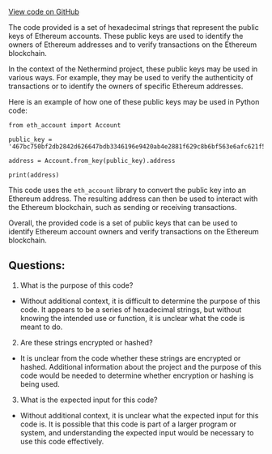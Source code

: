 [View code on GitHub](https://github.com/NethermindEth/nethermind/src/bench_precompiles/vectors/sha256/current/input_param_scalar_112_gas_108.csv)

The code provided is a set of hexadecimal strings that represent the public keys of Ethereum accounts. These public keys are used to identify the owners of Ethereum addresses and to verify transactions on the Ethereum blockchain. 

In the context of the Nethermind project, these public keys may be used in various ways. For example, they may be used to verify the authenticity of transactions or to identify the owners of specific Ethereum addresses. 

Here is an example of how one of these public keys may be used in Python code:

```
from eth_account import Account

public_key = '467bc750bf2db2842d626647bdb3346196e9420ab4e2881f629c8b6bf563e6afc621f5b26ee830eac6116fdd55380a41a3daea5a083af43711fcb09282b66882ae5b5b8e1714e9186f33ac0dfe48b7ca2dfc659e5a0a7cceb16f27a2b333a7d25e399263acc1924d487551d4dafe803f'

address = Account.from_key(public_key).address

print(address)
```

This code uses the `eth_account` library to convert the public key into an Ethereum address. The resulting address can then be used to interact with the Ethereum blockchain, such as sending or receiving transactions. 

Overall, the provided code is a set of public keys that can be used to identify Ethereum account owners and verify transactions on the Ethereum blockchain.
## Questions: 
 1. What is the purpose of this code? 
- Without additional context, it is difficult to determine the purpose of this code. It appears to be a series of hexadecimal strings, but without knowing the intended use or function, it is unclear what the code is meant to do.

2. Are these strings encrypted or hashed? 
- It is unclear from the code whether these strings are encrypted or hashed. Additional information about the project and the purpose of this code would be needed to determine whether encryption or hashing is being used.

3. What is the expected input for this code? 
- Without additional context, it is unclear what the expected input for this code is. It is possible that this code is part of a larger program or system, and understanding the expected input would be necessary to use this code effectively.